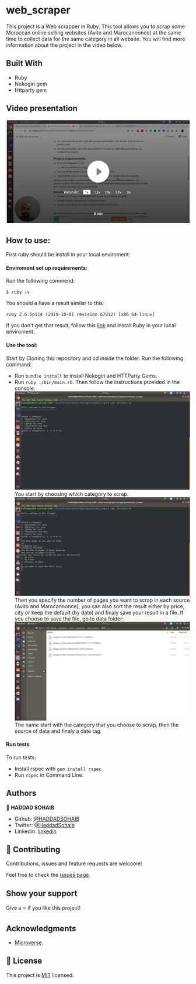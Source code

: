 # web_scraper

This project is a Web scrapper in Ruby. This tool allows you to scrap some Moroccan online selling websites (Avito and Marocannonce) at the same time to collect data for the same category in all website. You will find more information about the project in the video below.

## Built With

- Ruby
- Nokogiri gem
- Httparty gem

## Video presentation

[![Video](./asset/loom.png)](https://www.loom.com/share/b09efea91d744c81a338b7cb29f770d2)
## How to use:

First ruby should be install in your local enviroment:
#### Enviroment set up requirements:
Run the following commend:

```
$ ruby -v
```

You should a have a result similar to this:

```
ruby 2.6.5p114 (2019-10-01 revision 67812) [x86_64-linux]
```

If you don't get that result, follow this [link](https://www.ruby-lang.org/en/documentation/installation/) and install Ruby in your local enviroment.

#### Use the tool:
Start by Cloning this repository and cd inside the folder.
Run the following command:
- Run `bundle install` to install Nokogiri and HTTParty Gems.
- Run `ruby ./bin/main.rb`.
Then follow the instructions provided in the console.
![files folder](./asset/start.png)
You start by choosing which category to scrap.
![files folder](./asset/finish.png)
Then you specify the number of pages you want to scrap in each source (Avito and Marocannonce), you can also sort the result either by price, city or keep the default (by date) and finaly save your result in a file.
If you choose to save the file, go to data folder:
![files folder](./asset/files.png)
The name start with the category that you choose to scrap, then the source of data and finaly a date tag.

#### Run tests
To run tests:
- Install rspec with `gem install rspec`.
- Run `rspec` in Command Line.

## Authors

👤 **HADDAD SOHAIB**

- Github: [@HADDADSOHAIB](https://github.com/HADDADSOHAIB)
- Twitter: [@HaddadSohaib](https://twitter.com/HaddadSohaib)
- Linkedin: [linkedin](https://www.linkedin.com/in/sohaibhaddad/)
 
## 🤝 Contributing

Contributions, issues and feature requests are welcome!

Feel free to check the [issues page](issues/).

## Show your support

Give a ⭐️ if you like this project!

## Acknowledgments

- [Microverse](https://www.microverse.org/).

## 📝 License

This project is [MIT](https://haddad-sohaib.mit-license.org/) licensed.

